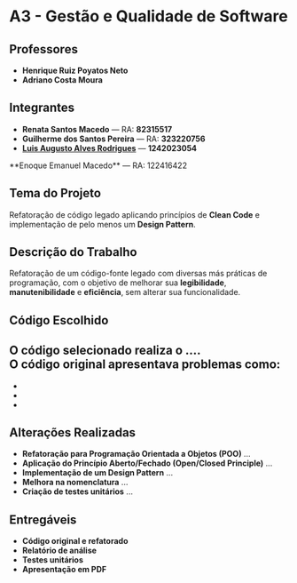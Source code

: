 # **A3 - Gestão e Qualidade de Software**

## **Professores**
- **Henrique Ruiz Poyatos Neto**
- **Adriano Costa Moura**

## **Integrantes**
- **Renata Santos Macedo** — RA: **82315517**
- **Guilherme dos Santos Pereira** — RA: **323220756**
- <a href="https://github.com/luix-guxto"><strong>Luis Augusto Alves Rodrigues</strong></a> — <strong>1242023054</strong>
<p>**Enoque Emanuel Macedo** — RA: 122416422</p>

## **Tema do Projeto**
Refatoração de código legado aplicando princípios de **Clean Code** e implementação de pelo menos um **Design Pattern**.

## **Descrição do Trabalho**
Refatoração de um código-fonte legado com diversas más práticas de programação, com o objetivo de melhorar sua **legibilidade**, **manutenibilidade** e **eficiência**, sem alterar sua funcionalidade.

## **Código Escolhido**
O código selecionado realiza o ....  
O código original apresentava problemas como:
- 
- 
- 
- 

## **Alterações Realizadas**
- **Refatoração para Programação Orientada a Objetos (POO)** ...
- **Aplicação do Princípio Aberto/Fechado (Open/Closed Principle)** ...
- **Implementação de um Design Pattern** ...
- **Melhora na nomenclatura** ...
- **Criação de testes unitários** ...

## **Entregáveis**
- **Código original e refatorado**
- **Relatório de análise**
- **Testes unitários**
- **Apresentação em PDF**


